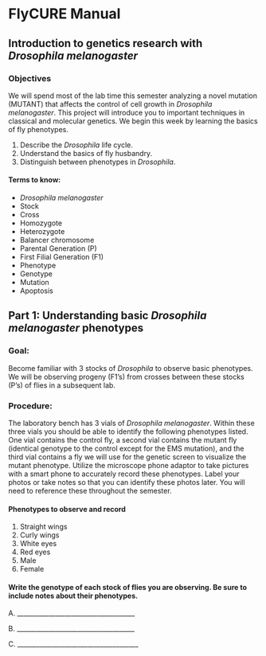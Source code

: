 # FlyCURE Manual

## Introduction to genetics research with _Drosophila melanogaster_

### Objectives

We will spend most of the lab time this semester analyzing a novel mutation (MUTANT) that affects the control of cell growth in _Drosophila melanogaster_. This project will introduce you to important techniques in classical and molecular genetics. We begin this week by learning the basics of fly phenotypes.

1.	Describe the _Drosophila_ life cycle.
2.	Understand the basics of fly husbandry.
3.	Distinguish between phenotypes in _Drosophila_.

#### Terms to know:
- _Drosophila melanogaster_
- Stock
- Cross
- Homozygote
- Heterozygote
- Balancer chromosome
- Parental Generation (P)
- First Filial Generation (F1)
- Phenotype
- Genotype
- Mutation
- Apoptosis

## Part 1: Understanding basic _Drosophila melanogaster_ phenotypes

### **Goal:**
Become familiar with 3 stocks of _Drosophila_ to observe basic phenotypes. We will be observing progeny (F1’s) from crosses between these stocks (P’s) of flies in a subsequent lab.

### **Procedure:**
The laboratory bench has 3 vials of _Drosophila melanogaster_. Within these three vials you should be able to identify the following phenotypes listed. One vial contains the control fly, a second vial contains the mutant fly (identical genotype to the control except for the EMS mutation), and the third vial contains a fly we will use for the genetic screen to visualize the mutant phenotype. Utilize the microscope phone adaptor to take pictures with a smart phone to accurately record these phenotypes. Label your photos or take notes so that you can identify these photos later. You will need to reference these throughout the semester.

#### Phenotypes to observe and record

1.	Straight wings
2.	Curly wings
3.	White eyes
4.	Red eyes
5.	Male
6.	Female

#### Write the genotype of each stock of flies you are observing. Be sure to include notes about their phenotypes.

A. _____________________________________

B. _____________________________________

C. ______________________________________
